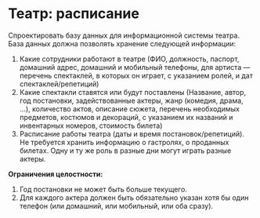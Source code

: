 # Театр: расписание

Спроектировать базу данных для
информационной системы театра. База данных должна позволять хранение следующей информации:

1. Какие сотрудники работают в театре (ФИО, должность, паспорт, домашний адрес, домашний
   и мобильный телефоны, для артиста — перечень спектаклей, в которых он играет, с указанием
   ролей, и дат спектаклей/репетиций)
2. Какие спектакли ставятся или будут поставлены (Название, автор, год постановки,
   задействованные актеры, жанр (комедия, драма, …), количество актов, описание сюжета, перечень
   необходимых предметов, костюмов и декораций, с указанием их названий и инвентарных номеров,
   стоимость билета)
3. Расписание работы театра (даты и время постановок/репетиций).
   Не требуется хранить информацию о гастролях, о проданных билетах. Одну и ту же роль в
   разные дни могут играть разные актеры.

**Ограничения целостности:**

1. Год постановки не может быть больше текущего.
2. Для каждого актера должен быть обязательно указан хотя бы один телефон (или домашний,
   или мобильный, или оба сразу).
